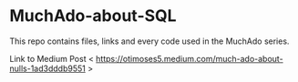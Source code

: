 # MuchAdo-about-SQL
This repo contains files, links and every code used in the MuchAdo series.




Link to Medium Post < https://otimoses5.medium.com/much-ado-about-nulls-1ad3dddb9551 >
